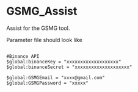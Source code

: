 # GSMG_Assist
Assist for the GSMG tool.

Parameter file should look like

```

#Binance API
$global:binanceKey = "xxxxxxxxxxxxxxxxxxx"
$global:binanceSecret = "xxxxxxxxxxxxxxxxxxxx"

$global:GSMGEmail = "xxxx@gmail.com"
$global:GSMGPassword = "xxxxx"


```